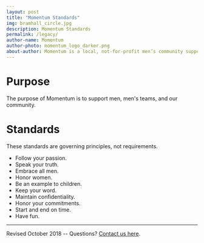```yaml
---
layout: post
title: "Momentum Standards"
img: bramhall_circle.jpg
description: Momentum Standards
permalink: /legacy/
author-name: Momentum
author-photo: momentum_logo_darker.png
about-author: Momentum is a local, not-for-profit men’s community supporting men and men’s teams.
---
```

Purpose 
========

The purpose of Momentum is to support men, men's teams, and our community.

Standards
=========

These standards are governing principles, not requirements.

-   Follow your passion.
-   Speak your truth.
-   Embrace all men.
-   Honor women.
-   Be an example to children.
-   Keep your word.
-   Maintain confidentiality.
-   Honor your commitments.
-   Start and end on time.
-   Have fun.

--------------------------------------------------------------------------------------------------------------

Revised October 2018  -- Questions? [Contact us here]({{site.baseurl}}/contact/).
